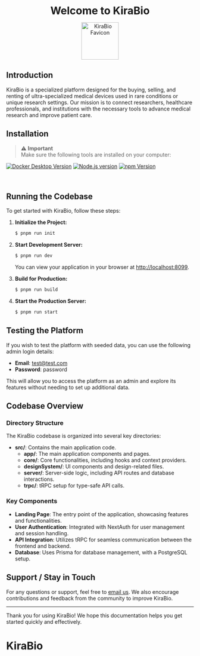 <h1 align="center" style="margin: 0;">Welcome to KiraBio</h1>

<p align="center">
  <img src="/pwa/KiraBio Favicon.jpeg" alt="KiraBio Favicon" style="width: 100px; height: auto;" />
</p>

## Introduction

KiraBio is a specialized platform designed for the buying, selling, and renting of ultra-specialized medical devices used in rare conditions or unique research settings. Our mission is to connect researchers, healthcare professionals, and institutions with the necessary tools to advance medical research and improve patient care.

## Installation

<div style="color: red;">

> ⚠️ **Important**<br/>Make sure the following tools are installed on your computer:

<p align="center">

<a target="_blank" href="https://www.docker.com/get-started/">![Docker Desktop Version](https://img.shields.io/badge/Docker%20Desktop-4.19.0-black?logo=docker)</a>
<a target="_blank" href="https://nodejs.org/en">![Node.js version](https://img.shields.io/badge/Node.js-20.11.0-black?logo=nodedotjs)</a>
<a target="_blank" href="https://www.npmjs.com/">![npm Version](https://img.shields.io/badge/npm-10.2.4-black?logo=npm)</a>

</p>
</div>

<br />

## Running the Codebase

To get started with KiraBio, follow these steps:

1. **Initialize the Project:**

   ```bash
   $ pnpm run init
   ```

2. **Start Development Server:**

   ```bash
   $ pnpm run dev
   ```

   You can view your application in your browser at [http://localhost:8099](http://localhost:8099).

3. **Build for Production:**

   ```bash
   $ pnpm run build
   ```

4. **Start the Production Server:**
   ```bash
   $ pnpm run start
   ```

## Testing the Platform

If you wish to test the platform with seeded data, you can use the following admin login details:

- **Email**: test@test.com
- **Password**: password

This will allow you to access the platform as an admin and explore its features without needing to set up additional data.

## Codebase Overview

### Directory Structure

The KiraBio codebase is organized into several key directories:

- **src/**: Contains the main application code.
  - **app/**: The main application components and pages.
  - **core/**: Core functionalities, including hooks and context providers.
  - **designSystem/**: UI components and design-related files.
  - **server/**: Server-side logic, including API routes and database interactions.
  - **trpc/**: tRPC setup for type-safe API calls.

### Key Components

- **Landing Page**: The entry point of the application, showcasing features and functionalities.
- **User Authentication**: Integrated with NextAuth for user management and session handling.
- **API Integration**: Utilizes tRPC for seamless communication between the frontend and backend.
- **Database**: Uses Prisma for database management, with a PostgreSQL setup.

## Support / Stay in Touch

For any questions or support, feel free to [email us](mailto:ansht@seas.upenn.edu). We also encourage contributions and feedback from the community to improve KiraBio.

---

Thank you for using KiraBio! We hope this documentation helps you get started quickly and effectively.

# KiraBio
